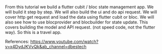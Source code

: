 From this tutorial we build a flutter cubit / bloc state management app. We will build it step by step. We will also build the ui and do api request. We will cover http get request and load the data using flutter cubit  or bloc. We will also see how to use blocprovider and blocbuilder for state update. This covers building the model and API request. (not speed code, not the flutter way). 
So this is a travel app.

References: https://www.youtube.com/watch?v=x4DydJKVvQk&ab_channel=dbestech
